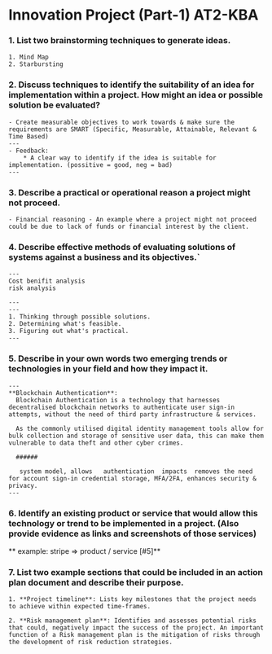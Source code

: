 # Innovation Project (Part-1) AT2-KBA

### 1. List two brainstorming techniques to generate ideas.
    1. Mind Map
    2. Starbursting

### 2. Discuss techniques to identify the suitability of an idea for implementation within a project. How might an idea or possible solution be evaluated?
    - Create measurable objectives to work towards & make sure the requirements are SMART (Specific, Measurable, Attainable, Relevant & Time Based)
    ---
    - Feedback:
        * A clear way to identify if the idea is suitable for implementation. (possitive = good, neg = bad)
    ---

### 3. Describe a practical or operational reason a project might not proceed.
    - Financial reasoning - An example where a project might not proceed could be due to lack of funds or financial interest by the client.

### 4. Describe effective methods of evaluating solutions of systems against a business and its objectives.`
    ---
    Cost benifit analysis
    risk analysis

    ---
    ---
    1. Thinking through possible solutions.
    2. Determining what's feasible.
    3. Figuring out what's practical. 
    ---

### 5. Describe in your own words two emerging trends or technologies in your field and how they impact it.
    ---
    **Blockchain Authentication**:
      Blockchain Authentication is a technology that harnesses decentralised blockchain networks to authenticate user sign-in attempts, without the need of third party infrastructure & services. 
      
      As the commonly utilised digital identity management tools allow for bulk collection and storage of sensitive user data, this can make them vulnerable to data theft and other cyber crimes. 

      ######
      
       system model, allows   authentication  impacts  removes the need for account sign-in credential storage, MFA/2FA, enhances security & privacy.
    ---
    

### 6. Identify an existing product or service that would allow this technology or trend to be implemented in a project. (Also provide evidence as links and screenshots of those services)

** example: stripe => product / service [#5]**

### 7. List two example sections that could be included in an action plan document and describe their purpose.
    1. **Project timeline**: Lists key milestones that the project needs to achieve within expected time-frames.

    2. **Risk management plan**: Identifies and assesses potential risks that could, negatively impact the success of the project. An important function of a Risk management plan is the mitigation of risks through the development of risk reduction strategies.

